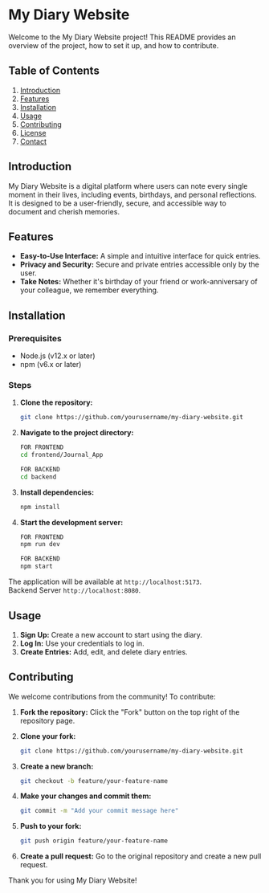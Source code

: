 # My Diary Website

Welcome to the My Diary Website project! This README provides an overview of the project, how to set it up, and how to contribute.

## Table of Contents

1. [Introduction](#introduction)
2. [Features](#features)
3. [Installation](#installation)
4. [Usage](#usage)
5. [Contributing](#contributing)
6. [License](#license)
7. [Contact](#contact)

## Introduction

My Diary Website is a digital platform where users can note every single moment in their lives, including events, birthdays, and personal reflections. It is designed to be a user-friendly, secure, and accessible way to document and cherish memories.

## Features

- **Easy-to-Use Interface:** A simple and intuitive interface for quick entries.
- **Privacy and Security:** Secure and private entries accessible only by the user.
- **Take Notes:** Whether it's birthday of your friend or work-anniversary of your colleague, we remember everything.

## Installation

### Prerequisites

- Node.js (v12.x or later)
- npm (v6.x or later)

### Steps

1. **Clone the repository:**
   ```sh
   git clone https://github.com/yourusername/my-diary-website.git
   ```
2. **Navigate to the project directory:**

   ```sh
   FOR FRONTEND
   cd frontend/Journal_App

   FOR BACKEND
   cd backend
   ```

3. **Install dependencies:**
   ```sh
   npm install
   ```
4. **Start the development server:**

   ```sh
   FOR FRONTEND
   npm run dev

   FOR BACKEND
   npm start
   ```

The application will be available at `http://localhost:5173`. <br>
Backend Server `http://localhost:8080`.

## Usage

1. **Sign Up:** Create a new account to start using the diary.
2. **Log In:** Use your credentials to log in.
3. **Create Entries:** Add, edit, and delete diary entries.

## Contributing

We welcome contributions from the community! To contribute:

1. **Fork the repository:**
   Click the "Fork" button on the top right of the repository page.

2. **Clone your fork:**

   ```sh
   git clone https://github.com/yourusername/my-diary-website.git
   ```

3. **Create a new branch:**

   ```sh
   git checkout -b feature/your-feature-name
   ```

4. **Make your changes and commit them:**

   ```sh
   git commit -m "Add your commit message here"
   ```

5. **Push to your fork:**

   ```sh
   git push origin feature/your-feature-name
   ```

6. **Create a pull request:**
   Go to the original repository and create a new pull request.

Thank you for using My Diary Website!
